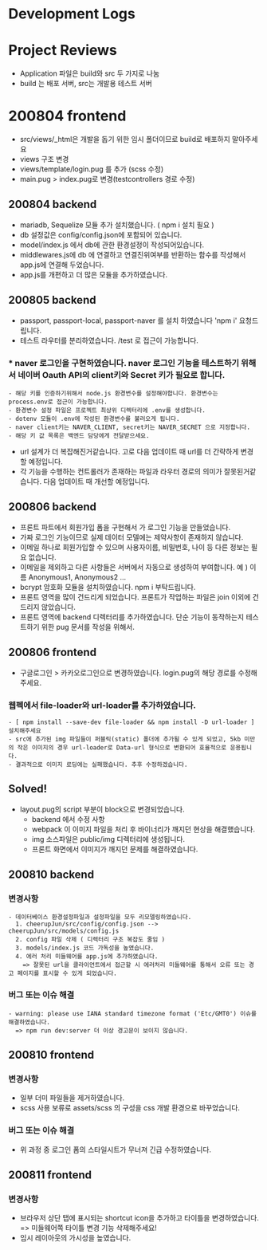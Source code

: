 # Development Logs

# Project Reviews

- Application 파일은 build와 src 두 가지로 나눔
- build 는 배포 서버, src는 개발용 테스트 서버

# 200804 frontend

- src/views/\_html은 개발을 돕기 위한 임시 폴더이므로 build로 배포하지 말아주세요
- views 구조 변경
- views/template/login.pug 를 추가 (scss 수정)
- main.pug > index.pug로 변경(testcontrollers 경로 수정)

## 200804 backend

- mariadb, Sequelize 모듈 추가 설치했습니다. ( npm i 설치 필요 )
- db 설정값은 config/config.json에 포함되어 있습니다.
- model/index.js 에서 db에 관한 환경설정이 작성되어있습니다.
- middlewares.js에 db 에 연결하고 연결진위여부를 반환하는 함수를 작성해서 app.js에 연결해 두었습니다.
- app.js를 개편하고 더 많은 모듈을 추가하였습니다.

## 200805 backend

- passport, passport-local, passport-naver 를 설치 하였습니다 'npm i' 요청드립니다.
- 테스트 라우터를 분리하였습니다. /test 로 접근이 가능합니다.

### \* naver 로그인을 구현하였습니다. naver 로그인 기능을 테스트하기 위해서 네이버 Oauth API의 client키와 Secret 키가 필요로 합니다.

    - 해당 키를 인증하기위해서 node.js 환경변수를 설정해야합니다. 환경변수는 process.env로 접근이 가능합니다.
    - 환경변수 설정 파일은 프로젝트 최상위 디렉터리에 .env를 생성합니다.
    - dotenv 모듈이 .env에 작성된 환경변수를 불러오게 됩니다.
    - naver client키는 NAVER_CLIENT, secret키는 NAVER_SECRET 으로 지정합니다.
    - 해당 키 값 목록은 백엔드 담당에게 전달받으세요.

- url 설계가 더 복잡해진거같습니다. 고로 다음 업데이트 때 url를 더 간략하게 변경 할 예정입니다.
- 각 기능을 수행하는 컨트롤러가 존재하는 파일과 라우터 경로의 의미가 잘못된거같습니다. 다음 업데이트 때 개선할 예정입니다.

## 200806 backend

- 프론트 파트에서 회원가입 폼을 구현해서 가 로그인 기능을 만들었습니다.
- 가짜 로그인 기능이므로 실제 데이터 모델에는 제약사항이 존재하지 않습니다.
- 이메일 하나로 회원가입할 수 있으며 사용자이름, 비밀번호, 나이 등 다른 정보는 필요 없습니다.
- 이메일을 제외하고 다른 사항들은 서버에서 자동으로 생성하여 부여합니다. 예 ) 이름 Anonymous1, Anonymous2 ...
- bcrypt 암호화 모듈을 설치하였습니다. npm i 부탁드립니다.
- 프론트 영역을 많이 건드리게 되었습니다. 프론트가 작업하는 파일은 join 이외에 건드리지 않았습니다.
- 프론트 영역에 backend 디렉터리를 추가하였습니다. 단순 기능이 동작하는지 테스트하기 위한 pug 문서를 작성을 위해서.

## 200806 frontend

- 구글로그인 > 카카오로그인으로 변경하였습니다. login.pug의 해당 경로를 수정해주세요.

### 웹펙에서 file-loader와 url-loader를 추가하였습니다.

    - [ npm install --save-dev file-loader && npm install -D url-loader ] 설치해주세요
    - src에 추가된 img 파일들이 퍼블릭(static) 폴더에 추가될 수 있게 되었고, 5kb 미만의 작은 이미지의 경우 url-loader로 Data-url 형식으로 변환되어 효율적으로 운용됩니다.
    - 결과적으로 이미지 로딩에는 실패했습니다. 추후 수정하겠습니다.

## Solved!
- layout.pug의 script 부분이 block으로 변경되었습니다.
  * backend 에서 수정 사항
  - webpack 이 이미지 파일을 처리 후 바이너리가 깨지던 현상을 해결했습니다.
  - img 소스파일은 public/img 디렉터리에 생성됩니다.
  - 프론트 화면에서 이미지가 깨지던 문제를 해결하였습니다.

## 200810 backend
### 변경사항
    - 데이터베이스 환경설정파일과 설정파일을 모두 리모델링하였습니다.
      1. cheerupJun/src/config/config.json --> cheerupJun/src/models/config.js
      2. config 파일 삭제 ( 디렉터리 구조 복잡도 줄임 )
      3. models/index.js 코드 가독성을 높였습니다.
      4. 에러 처리 미들웨어를 app.js에 추가하였습니다.
        => 잘못된 url을 클라이언트에서 접근할 시 에러처리 미들웨어를 통해서 오류 또는 경고 페이지를 표시할 수 있게 되었습니다. 
### 버그 또는 이슈 해결
    - warning: please use IANA standard timezone format ('Etc/GMT0') 이슈를 해결하였습니다.
      => npm run dev:server 더 이상 경고문이 보이지 않습니다.


## 200810 frontend
### 변경사항
  - 일부 더미 파일들을 제거하였습니다.
  - scss 사용 보류로 assets/scss 의 구성을 css 개발 환경으로 바꾸었습니다.
### 버그 또는 이슈 해결
  - 위 과정 중 로그인 폼의 스타일시트가 무너져 긴급 수정하였습니다.


## 200811 frontend
### 변경사항
  - 브라우저 상단 탭에 표시되는 shortcut icon을 추가하고 타이틀을 변경하였습니다.
    => 미들웨어쪽 타이틀 변경 기능 삭제해주세요!
  - 임시 레이아웃의 가시성을 높였습니다.